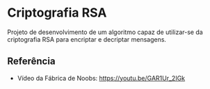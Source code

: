 # Criptografia RSA

Projeto de desenvolvimento de um algoritmo capaz de utilizar-se da criptografia RSA para encriptar e decriptar mensagens.

## Referência

* Vídeo da Fábrica de Noobs: https://youtu.be/GAR1Ur_2IGk
